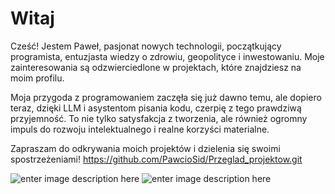 # Witaj
Cześć! Jestem Paweł, pasjonat nowych technologii, początkujący programista, entuzjasta wiedzy o zdrowiu, geopolityce i inwestowaniu. Moje zainteresowania są odzwierciedlone w projektach, które znajdziesz na moim profilu.

Moja przygoda z programowaniem zaczęła się już dawno temu, ale dopiero teraz, dzięki LLM i asystentom pisania kodu, czerpię z tego prawdziwą przyjemność. To nie tylko satysfakcja z tworzenia, ale również ogromny impuls do rozwoju intelektualnego i realne korzyści materialne.

Zapraszam do odkrywania moich projektów i dzielenia się swoimi spostrzeżeniami! https://github.com/PawcioSid/Przeglad_projektow.git

![enter image description here](https://img.shields.io/badge/Git-F05032.svg?style=for-the-badge&logo=Git&logoColor=white) ![enter image description here](https://img.shields.io/badge/GitHub-181717.svg?style=for-the-badge&logo=GitHub&logoColor=white)


